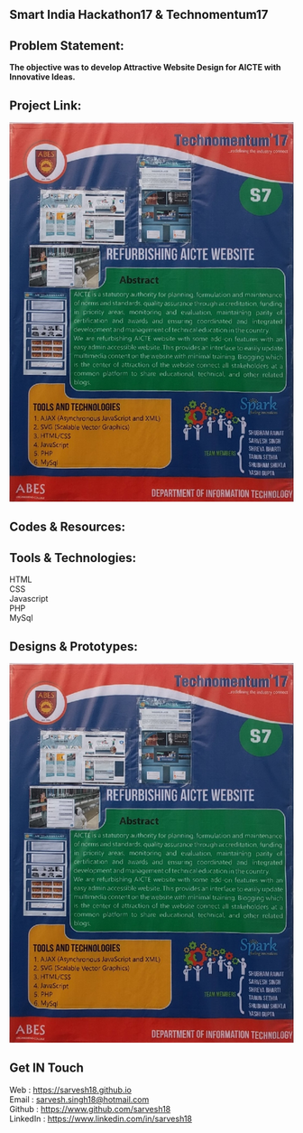 Smart India Hackathon17 & Technomentum17
----------------------------------------
Problem Statement:
------------------
**The objective was to develop Attractive Website Design for AICTE with Innovative Ideas.**


Project Link:
-------------
![Technomentum17](https://github.com/Sarvesh18/Web-App/blob/master/AICTE%20(SmartIndiaHackathon17%20%26%20Technomentum17)/Technomentum17.jpg)


Codes & Resources:
------------------


Tools & Technologies:
---------------------
HTML <br>
CSS <br>
Javascript <br>
PHP <br>
MySql <br>


Designs & Prototypes:
---------------------
![Technomentum17](https://github.com/Sarvesh18/Web-App/blob/master/AICTE%20(SmartIndiaHackathon17%20%26%20Technomentum17)/Technomentum17.jpg)


Get IN Touch 
------------
Web : https://sarvesh18.github.io <br>
Email : sarvesh.singh18@hotmail.com <br>
Github : https://www.github.com/sarvesh18 <br>
LinkedIn : https://www.linkedin.com/in/sarvesh18 <br>
